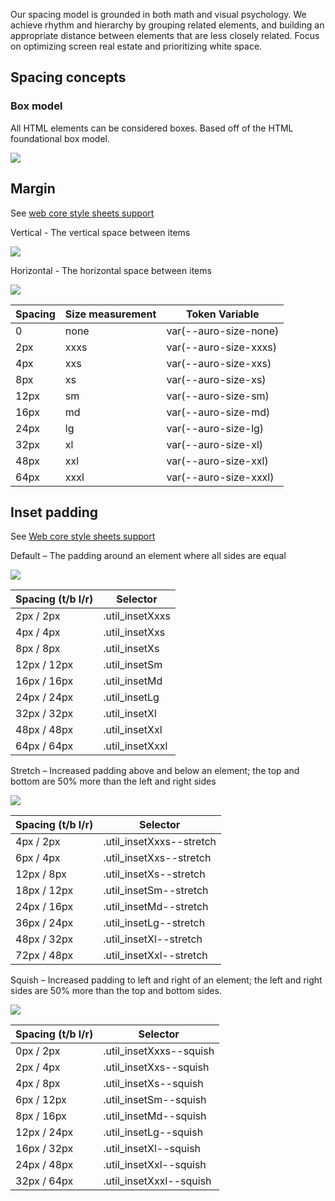 Our spacing model is grounded in both math and visual psychology.  We achieve rhythm and hierarchy by grouping related elements, and building an appropriate distance between elements that are less closely related. Focus on optimizing screen real estate and prioritizing white space.

## Spacing concepts

### Box model

All HTML elements can be considered boxes. Based off of the HTML foundational box model.

![](/images/content/spacing/space_boxmodel.png)

## Margin

See [web core style sheets support](https://alaskaairlines.github.io/WebCoreStyleSheets/#utility-layout-mixin-auro_spacing)

Vertical - The vertical space between items

![](/images/content/spacing/space_horizontal.png)

Horizontal - The horizontal space between items

![](/images/content/spacing/space_vertical.png)

|Spacing|Size measurement|Token Variable|
|---|---|---|
|0|none|var(--auro-size-none)|
|2px|xxxs|var(--auro-size-xxxs)|
|4px|xxs|var(--auro-size-xxs)|
|8px|xs|var(--auro-size-xs)|
|12px|sm|var(--auro-size-sm)|
|16px|md|var(--auro-size-md)|
|24px|lg|var(--auro-size-lg)|
|32px|xl|var(--auro-size-xl)|
|48px|xxl|var(--auro-size-xxl)|
|64px|xxxl|var(--auro-size-xxxl)|

## Inset padding

See [Web core style sheets support](https://alaskaairlines.github.io/WebCoreStyleSheets/#utility-layout-mixin-auro_inset)

Default – The padding around an element where all sides are equal

![](/images/content/spacing/space_inset_show.jpg)

|Spacing (t/b l/r)|Selector|
|---|---|
|2px / 2px|.util_insetXxxs|
|4px / 4px|.util_insetXxs|
|8px / 8px|.util_insetXs|
|12px / 12px|.util_insetSm|
|16px / 16px|.util_insetMd|
|24px / 24px|.util_insetLg|
|32px / 32px|.util_insetXl|
|48px / 48px|.util_insetXxl|
|64px / 64px|.util_insetXxxl|

Stretch – Increased padding above and below an element; the top and bottom are 50% more than the left and right sides

![](/images/content/spacing/space_insetstretch_show.jpg)

|Spacing (t/b l/r)|Selector|
|---|---|
|4px / 2px|.util_insetXxxs--stretch|
|6px / 4px|.util_insetXxs--stretch|
|12px / 8px|.util_insetXs--stretch|
|18px / 12px|.util_insetSm--stretch|
|24px / 16px|.util_insetMd--stretch|
|36px / 24px|.util_insetLg--stretch|
|48px / 32px|.util_insetXl--stretch|
|72px / 48px|.util_insetXxl--stretch|

Squish – Increased padding to left and right of an element; the left and right sides are 50% more than the top and bottom sides.

![](/images/content/spacing/space_insetsquish_show.jpg)

|Spacing (t/b l/r)|Selector|
|---|---|
|0px / 2px|.util_insetXxxs--squish|
|2px / 4px|.util_insetXxs--squish|
|4px / 8px|.util_insetXs--squish|
|6px / 12px|.util_insetSm--squish|
|8px / 16px|.util_insetMd--squish|
|12px / 24px|.util_insetLg--squish|
|16px / 32px|.util_insetXl--squish|
|24px / 48px|.util_insetXxl--squish|
|32px / 64px|.util_insetXxxl--squish|
